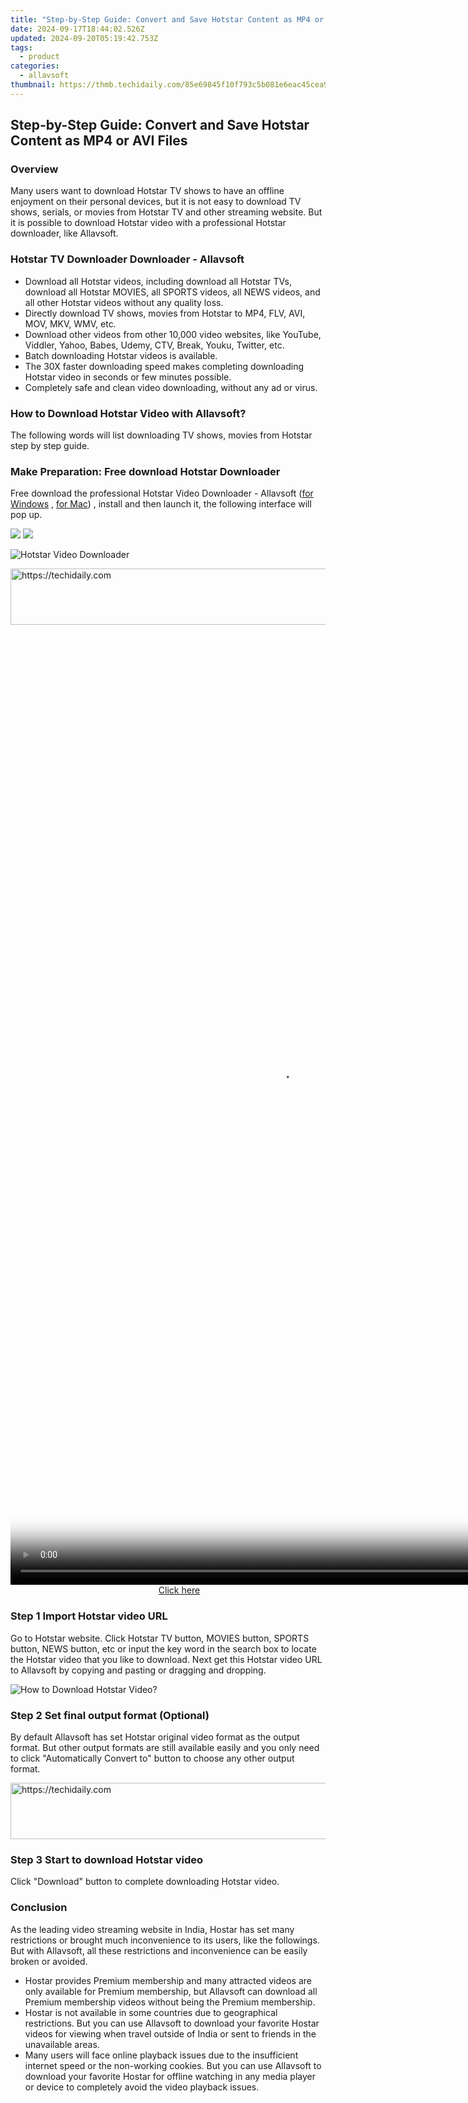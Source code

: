 ```yaml
---
title: "Step-by-Step Guide: Convert and Save Hotstar Content as MP4 or AVI Files"
date: 2024-09-17T18:44:02.526Z
updated: 2024-09-20T05:19:42.753Z
tags:
  - product
categories:
  - allavsoft
thumbnail: https://thmb.techidaily.com/85e69845f10f793c5b081e6eac45cea976095820d8ff765825e636a33b833fec.jpg
---
```


## Step-by-Step Guide: Convert and Save Hotstar Content as MP4 or AVI Files

### Overview

Many users want to download Hotstar TV shows to have an offline enjoyment on their personal devices, but it is not easy to download TV shows, serials, or movies from Hotstar TV and other streaming website. But it is possible to download Hotstar video with a professional Hotstar downloader, like Allavsoft.

### Hotstar TV Downloader Downloader - Allavsoft

* Download all Hotstar videos, including download all Hotstar TVs, download all Hotstar MOVIES, all SPORTS videos, all NEWS videos, and all other Hotstar videos without any quality loss.
* Directly download TV shows, movies from Hotstar to MP4, FLV, AVI, MOV, MKV, WMV, etc.
* Download other videos from other 10,000 video websites, like YouTube, Viddler, Yahoo, Babes, Udemy, CTV, Break, Youku, Twitter, etc.
* Batch downloading Hotstar videos is available.
* The 30X faster downloading speed makes completing downloading Hotstar video in seconds or few minutes possible.
* Completely safe and clean video downloading, without any ad or virus.

### How to Download Hotstar Video with Allavsoft?

The following words will list downloading TV shows, movies from Hotstar step by step guide.

### Make Preparation: Free download Hotstar Downloader

Free download the professional Hotstar Video Downloader - Allavsoft ([for Windows](https://tools.techidaily.com/allavsoft/products/) , [for Mac](https://tools.techidaily.com/allavsoft/products/)) , install and then launch it, the following interface will pop up.

[![](https://www.allavsoft.com/how-to/../images/how-to/free-download-win.jpg)](https://tools.techidaily.com/allavsoft/products/) [![](https://www.allavsoft.com/how-to/../images/how-to/free-download-mac.jpg)](https://tools.techidaily.com/allavsoft/products/)

![Hotstar Video Downloader](https://www.allavsoft.com/how-to/../images/allavsoft/screen-shot-600.jpg)

<!-- affiliate ads begin -->
<a href="https://bluettide.pxf.io/c/5597632/2141683/17092" target="_top" id="2141683">
  <img src="//a.impactradius-go.com/display-ad/17092-2141683" border="0" alt="https://techidaily.com" width="728" height="90"/>
</a>
<img height="0" width="0" src="https://bluettide.pxf.io/i/5597632/2141683/17092" style="position:absolute;visibility:hidden;" border="0" />
<!-- affiliate ads end -->

<!-- affiliate ads begin -->
<span id="1531879">
					<video width="864" height="1536" style="cursor:pointer"
           poster="//a.impactradius-go.com/display-clicktoplayimage/1531879.png"
           onclick="if(!this.playClicked){this.play();this.setAttribute('controls',true);this.playClicked=true;}">
	   <source src="//a.impactradius-go.com/display-ad/16446-1531879">
	   <img src="//a.impactradius-go.com/display-clicktoplayimage/1531879.png" style="border: none; height: 100%; width: 100%; object-fit: contain">
	</video>
	<div style="width:540px;text-align:center"><a href="javascript:window.open(decodeURIComponent('https%3A%2F%2Flaganoo.pxf.io%2Fc%2F5597632%2F1531879%2F16446'), '_blank');void(0);">Click here</a></div>
</span>
<img height="0" width="0" src="https://imp.pxf.io/i/5597632/1531879/16446" style="position:absolute;visibility:hidden;" border="0" />
<!-- affiliate ads end -->

### Step 1 Import Hotstar video URL

Go to Hotstar website. Click Hotstar TV button, MOVIES button, SPORTS button, NEWS button, etc or input the key word in the search box to locate the Hotstar video that you like to download. Next get this Hotstar video URL to Allavsoft by copying and pasting or dragging and dropping.

![How to Download Hotstar Video?](https://www.allavsoft.com/how-to/../images/how-to/download-rtmp-video/download-rtmp-video.jpg)

### Step 2 Set final output format (Optional)

By default Allavsoft has set Hotstar original video format as the output format. But other output formats are still available easily and you only need to click "Automatically Convert to" button to choose any other output format.

<!-- affiliate ads begin -->
<a href="https://ephamedtechinc.pxf.io/c/5597632/2136625/26400" target="_top" id="2136625">
  <img src="//a.impactradius-go.com/display-ad/26400-2136625" border="0" alt="https://techidaily.com" width="728" height="90"/>
</a>
<img height="0" width="0" src="https://ephamedtechinc.pxf.io/i/5597632/2136625/26400" style="position:absolute;visibility:hidden;" border="0" />
<!-- affiliate ads end -->

### Step 3 Start to download Hotstar video

Click "Download" button to complete downloading Hotstar video.

### Conclusion

As the leading video streaming website in India, Hostar has set many restrictions or brought much inconvenience to its users, like the followings. But with Allavsoft, all these restrictions and inconvenience can be easily broken or avoided.

* Hostar provides Premium membership and many attracted videos are only available for Premium membership, but Allavsoft can download all Premium membership videos without being the Premium membership.
* Hostar is not available in some countries due to geographical restrictions. But you can use Allavsoft to download your favorite Hostar videos for viewing when travel outside of India or sent to friends in the unavailable areas.
* Many users will face online playback issues due to the insufficient internet speed or the non-working cookies. But you can use Allavsoft to download your favorite Hostar for offline watching in any media player or device to completely avoid the video playback issues.

<ins class="adsbygoogle"
     style="display:block"
     data-ad-format="autorelaxed"
     data-ad-client="ca-pub-7571918770474297"
     data-ad-slot="1223367746"></ins>

<ins class="adsbygoogle"
     style="display:block"
     data-ad-client="ca-pub-7571918770474297"
     data-ad-slot="8358498916"
     data-ad-format="auto"
     data-full-width-responsive="true"></ins>

